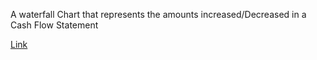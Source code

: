 A waterfall Chart that represents the amounts increased/Decreased in a  Cash Flow Statement


[Link](https://app.powerbi.com/links/yGpP2PAZ-F?ctid=898ed902-fca6-4a0e-9f69-cc03f1ac6556&pbi_source=linkShare&bookmarkGuid=fa02c274-dae9-4c51-a1fa-248009489712)
